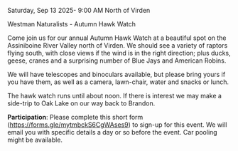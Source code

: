 

Saturday, Sep 13 2025- 9:00 AM
North of Virden

Westman Naturalists - Autumn Hawk Watch

Come join us for our annual Autumn Hawk Watch at a beautiful spot on the Assiniboine River Valley north of Virden. We should see a variety of raptors flying south, with close views if the wind is in the right direction; plus ducks, geese, cranes and a surprising number of Blue Jays and American Robins.

We will have telescopes and binoculars available, but please bring yours if you have them, as well as a camera, lawn-chair, water and snacks or lunch.

The hawk watch runs until about noon. If there is interest we may make a side-trip to Oak Lake on our way back to Brandon.

**Participation**: Please complete this short form (https://forms.gle/mytmbckS6CgWAses9) to sign-up for this event. We will email you with specific details a day or so before the event. Car pooling might be available.

